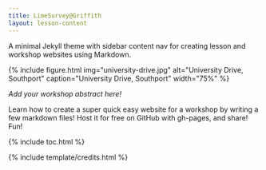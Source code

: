 ```yaml
---
title: LimeSurvey@Griffith
layout: lesson-content
---
```


A minimal Jekyll theme with sidebar content nav for creating lesson and workshop websites using Markdown.

{% include figure.html img="university-drive.jpg" alt="University Drive, Southport" caption="University Drive, Southport" width="75%" %}

*Add your workshop abstract here!*

Learn how to create a super quick easy website for a workshop by writing a few markdown files! 
Host it for free on GitHub with gh-pages, and share!
Fun!

{% include toc.html %}

{% include template/credits.html %}
